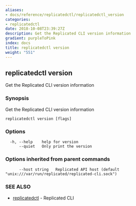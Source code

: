 ```yaml
---
aliases:
- docs/reference/replicatedctl/replicatedctl_version
categories:
- replicatedctl
date: 2018-10-08T23:39:27Z
description: Get the Replicated CLI version information
gradient: purpleToPink
index: docs
title: replicatedctl version
weight: "551"
---
```


## replicatedctl version

Get the Replicated CLI version information

### Synopsis

Get the Replicated CLI version information

```
replicatedctl version [flags]
```

### Options

```
  -h, --help    help for version
      --quiet   Only print the version
```

### Options inherited from parent commands

```
      --host string   Replicated API host (default "unix:///var/run/replicated/replicated-cli.sock")
```

### SEE ALSO

* [replicatedctl](/api/replicatedctl/)	 - Replicated CLI

